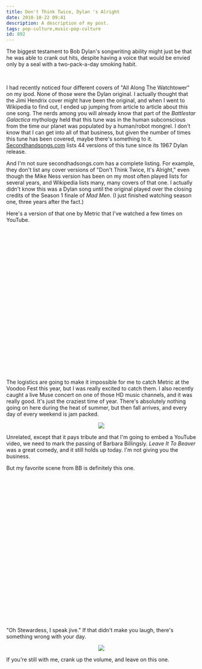 ```yaml
---
title: Don't Think Twice, Dylan 's Alright
date: 2010-10-22 09:41
description: A description of my post.
tags: pop-culture,music-pop-culture
id: 892
---
```

The biggest testament to Bob Dylan's songwriting ability might just be that he was able to crank out hits, despite having a voice that would be envied only by a seal with a two-pack-a-day smoking habit.

<span class="spanEndPreview">&nbsp;</span>

I had recently noticed four different covers of "All Along The Watchtower" on my ipod.  None of those were the Dylan original.  I actually thought that the Jimi Hendrix cover might have been the original, and when I went to Wikipedia to find out, I ended up jumping from article to article about this one song.  The nerds among you will already know that part of the <i>Battlestar Galactica</i> mythology held that this tune was in the human subconscious from the time our planet was populated by a human/robot mongrel.  I don't know that I can get into all of that business, but given the number of times this tune has been covered, maybe there's something to it.  <a href="http://www.secondhandsongs.com/work/401" target="_blank">Secondhandsongs.com</a> lists 44 versions of this tune since its 1967 Dylan release.

And I'm not sure secondhadsongs.com has a complete listing.  For example, they don't list any cover versions of "Don't Think Twice, It's Alright," even though the Mike Ness version has been on my most often played lists for several years, and Wikipedia lists many, many covers of that one.  I actually didn't know this was a Dylan song until the original played over the closing credits of the Season 1 finale of <i>Mad Men</i>.  (I just finished watching season one, three years after the fact.)

Here's a version of that one by Metric that I've watched a few times on YouTube.

<object width="480" height="385"><param name="movie" value="http://www.youtube.com/v/yDwt2-3Saws?fs=1&amp;hl=en_US"></param><param name="allowFullScreen" value="true"></param><param name="allowscriptaccess" value="always"></param><embed src="http://www.youtube.com/v/yDwt2-3Saws?fs=1&amp;hl=en_US" type="application/x-shockwave-flash" allowscriptaccess="always" allowfullscreen="true" width="480" height="385"></embed></object>

The logistics are going to make it impossible for me to catch Metric at the Voodoo Fest this year, but I was really excited to catch them.  I also recently caught a live Muse concert on one of those HD music channels, and it was really good.  It's just the craziest time of year.  There's absolutely nothing going on here during the heat of summer, but then fall arrives, and every day of every weekend is jam packed.

<center><img src="/img/greenline.gif"></center>

Unrelated, except that it pays tribute and that I'm going to embed a YouTube video, we need to mark the passing of Barbara Billingsly.  <i>Leave It To Beaver</i> was a great comedy, and it still holds up today.  I'm not giving you the business.

But my favorite scene from BB is definitely this one.

<object width="480" height="385"><param name="movie" value="http://www.youtube.com/v/xKfS3udCCx0?fs=1&amp;hl=en_US"></param><param name="allowFullScreen" value="true"></param><param name="allowscriptaccess" value="always"></param><embed src="http://www.youtube.com/v/xKfS3udCCx0?fs=1&amp;hl=en_US" type="application/x-shockwave-flash" allowscriptaccess="always" allowfullscreen="true" width="480" height="385"></embed></object>

"Oh Stewardess, I speak jive."  If that didn't make you laugh, there's something wrong with your day.



<center><img src="/img/greenline.gif"></center>

If you're still with me, crank up the volume, and leave on this one.

<object width="480" height="385"><param name="movie" value="http://www.youtube.com/v/bng3agUOYiI?fs=1&amp;hl=en_US"></param><param name="allowFullScreen" value="true"></param><param name="allowscriptaccess" value="always"></param><embed src="http://www.youtube.com/v/bng3agUOYiI?fs=1&amp;hl=en_US" type="application/x-shockwave-flash" allowscriptaccess="always" allowfullscreen="true" width="480" height="385"></embed></object>